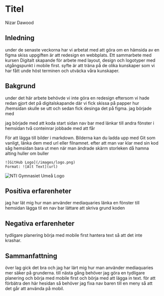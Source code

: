 # Titel

Nizar Dawood

## Inledning
under de senaste veckorna har vi arbetat med att göra om en hämsida av en figma skiss
uppgiften är att redesign en webbplats. Ett sammarbete med kursen Digitalt skapande för arbete med layout, design och logotyper med utgångspunkt i mobile first.
syfte är att träna på de olika kunskaper som vi har fått unde höst terminen och utväcka våra kunskaper.

## Bakgrund
under det här arbete behövde vi inte göra en redesign eftersom vi hade redan  gjort det på digitalskapande där vi fick skissa på papper hur /hemsidan skulle se utt och sedan fick desinga det på figma.
jag började med  

jag började med att koda start sidan nav bar med länkar till andra fönster i hemsidan 
två conteinrar 
jobbade med att får 



För att lägga till bilder i markdown. Bilderna kan du ladda upp med Git som vanligt, länka dem med url eller filnamnet.
efter att man var klar med sin kod såg hemsidan bara ut men när man ändrade skärm storleken då hamna alting huller om buller 

```
![GitHub Logo](/images/logo.png)
Format: ![Alt Text](url)
```

![NTI Gymnasiet Umeå Logo](https://raw.githubusercontent.com/jensnti/Webbprojekt/master/mallar/nti_logo_white_umea.svg)

## Positiva erfarenheter

jag har lät mig hur man använder mediaquaries
länka en fönster till hemsidan 
lägga til en nav bar 
lättare att skriva grund koden 

## Negativa erfarenheter

tydligare planering 
börja med mobile first
hantera text så att det inte  krashar.


## Sammanfattning


över lag gick det bra och jag har lärt mig hur man använder mediaquaries
mer säker på grunderna. till nästa gång behöver jag göra en tydligare planering och börja med mobile first och börja med att lägga in text.
för att förbätra den här hesidan så behöver jag fixa nav baren till en meny så att det går att använda på mobil.    

